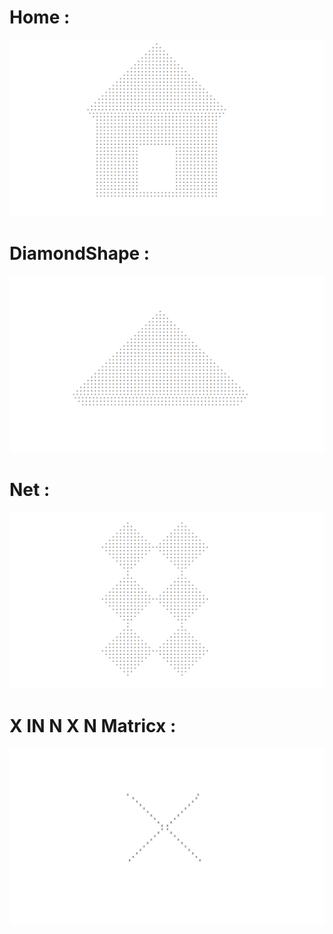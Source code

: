 # Home :

![Diamond](https://github.com/kishor82/My-Pattern/blob/master/img/3.png)

# DiamondShape : 

![Diamond](https://github.com/kishor82/My-Pattern/blob/master/img/2.png)


# Net : 

![Pattern1](https://github.com/kishor82/My-Pattern/blob/master/img/1.png)

# X IN N X N Matricx : 

![Pattern1](https://github.com/kishor82/My-Pattern/blob/master/img/4.png)